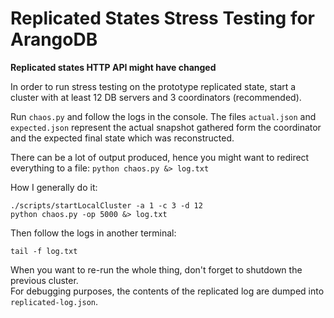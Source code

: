 Replicated States Stress Testing for ArangoDB
============================================

**Replicated states HTTP API might have changed**

In order to run stress testing on the prototype replicated state,
start a cluster with at least 12 DB servers and 3 coordinators (recommended).  

Run `chaos.py` and follow the logs in the console.
The files `actual.json` and `expected.json` represent the actual snapshot gathered form the coordinator and the expected final
state which was reconstructed.  

There can be a lot of output produced, hence you might want to redirect everything to a file: `python chaos.py &> log.txt`  

How I generally do it:
```
./scripts/startLocalCluster -a 1 -c 3 -d 12
python chaos.py -op 5000 &> log.txt
```
Then follow the logs in another terminal:
```
tail -f log.txt
```
When you want to re-run the whole thing, don't forget to shutdown the previous cluster.  
For debugging purposes, the contents of the replicated log are dumped into `replicated-log.json`.
